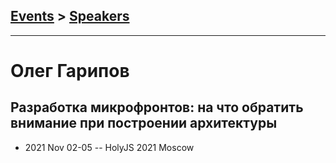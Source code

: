 ## [Events](../README.md) > [Speakers](../speakers.md)
---

# Олег Гарипов

## Разработка микрофронтов: на что обратить внимание при построении архитектуры
- 2021 Nov 02-05 -- HolyJS 2021 Moscow    
